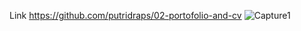 Link https://github.com/putridraps/02-portofolio-and-cv
![Capture1](https://user-images.githubusercontent.com/90604197/133937349-361aa733-bb96-4cb4-9180-391ea71eadfb.JPG)
